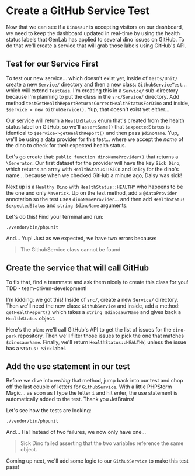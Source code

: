 # Create a GitHub Service Test

Now that we can see if a `Dinosaur` is accepting visitors on our dashboard, we
need to keep the dashboard updated in real-time by using the health status labels
that GenLab has applied to several dino issues on GitHub. To do that we'll create
a service that will grab those labels using GitHub's API.

## Test for our Service First

To test our new service... which doesn't exist yet, inside of `tests/Unit/` create
a new `Service/` directory and then a new class: `GithubServiceTest`... which will
extend `TestCase`. I'm creating this in a `Service/` sub-directory because I'm
planning to put the class in the `src/Service/` directory. Add method
`testGetHealthReportReturnsCorrectHealthStatusForDino` and inside,
`$service = new GithubService()`. Yup, that doesn't exist yet either...

Our service will return a `HealthStatus` enum that's created from the health status
label on GitHub, so we'll `assertSame()` that `$expectedStatus` is identical to
`$service->getHealthReport()` and then pass `$dinoName`. Yup, we'll be using a
data provider for this test... where we accept the *name* of the dino to check
for their expected health status.

Let's go create that: `public function dinoNameProvider()` that returns a
`\Generator`. Our first dataset for the provider will have the key `Sick Dino`,
which returns an array with `HealthStatus::SICK` and `Daisy` for the dino's name...
because when we checked GitHub a minute ago, Daisy was sick!

Next up is a  `Healthy Dino` with `HealthStatus::HEALTHY` who happens to be the
one and only `Maverick`. Up on the test method, add a `@dataProvider` annotation
so the test uses `dinoNameProvider`... and then add `HealthStatus $expectedStatus`
and `string $dinoName` arguments.

Let's do this! Find your terminal and run:

```terminal
./vendor/bin/phpunit
```

And... Yup! Just as we expected, we have two errors because:

> The GithubService class cannot be found

## Create the service that will call GitHub

To fix that, find a teammate and ask them nicely to create this class for you!
TDD - team-driven-development!

I'm kidding: we got this! Inside of `src/`, create a new `Service/` directory. Then
we'll need the new class: `GithubService` and inside, add a method: `getHealthReport()`
which takes a `string $dinosaurName` and gives back a `HealthStatus` object.

Here's the plan: we'll call GitHub's API to get the list of issues for the `dino-park`
repository. Then we'll filter those issues to pick the one that matches `$dinosaurName`.
Finally, we'll return `HealthStatus::HEALTHY`, unless the issue has a `Status: Sick`
label.

## Add the use statement in our test

Before we dive into *writing* that method, jump back into our test and chop off the
last couple of letters for `GithubService`. With a little PHPStorm Magic... as soon
as I type the letter `i` and hit enter, the use statement is automatically added
to the test. Thank you JetBrains!

Let's see how the tests are looking:

```terminal-silent
./vendor/bin/phpunit
```

And... Ha! Instead of two failures, we now only have one...

> Sick Dino failed asserting that the two variables reference the same object.

Coming up next, we'll add some logic to our `GithubService` to make this test pass!
